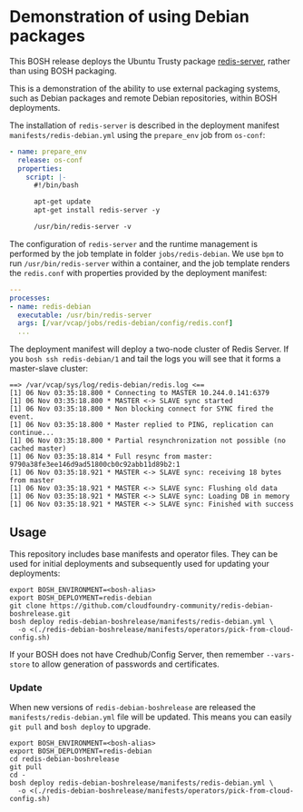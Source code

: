 # Demonstration of using Debian packages

This BOSH release deploys the Ubuntu Trusty package [redis-server](https://packages.ubuntu.com/trusty/redis-server), rather than using BOSH packaging.

This is a demonstration of the ability to use external packaging systems, such as Debian packages and remote Debian repositories, within BOSH deployments.

The installation of `redis-server` is described in the deployment manifest `manifests/redis-debian.yml` using the `prepare_env` job from `os-conf`:

```yaml
- name: prepare_env
  release: os-conf
  properties:
    script: |-
      #!/bin/bash

      apt-get update
      apt-get install redis-server -y

      /usr/bin/redis-server -v
```

The configuration of `redis-server` and the runtime management is performed by the job template in folder `jobs/redis-debian`. We use `bpm` to run `/usr/bin/redis-server` within a container, and the job template renders the `redis.conf` with properties provided by the deployment manifest:

```yaml
---
processes:
- name: redis-debian
  executable: /usr/bin/redis-server
  args: [/var/vcap/jobs/redis-debian/config/redis.conf]
  ...
```

The deployment manifest will deploy a two-node cluster of Redis Server. If you `bosh ssh redis-debian/1` and tail the logs you will see that it forms a master-slave cluster:

```
==> /var/vcap/sys/log/redis-debian/redis.log <==
[1] 06 Nov 03:35:18.800 * Connecting to MASTER 10.244.0.141:6379
[1] 06 Nov 03:35:18.800 * MASTER <-> SLAVE sync started
[1] 06 Nov 03:35:18.800 * Non blocking connect for SYNC fired the event.
[1] 06 Nov 03:35:18.800 * Master replied to PING, replication can continue...
[1] 06 Nov 03:35:18.800 * Partial resynchronization not possible (no cached master)
[1] 06 Nov 03:35:18.814 * Full resync from master: 9790a38fe3ee146d9ad51800cb0c92abb11d89b2:1
[1] 06 Nov 03:35:18.921 * MASTER <-> SLAVE sync: receiving 18 bytes from master
[1] 06 Nov 03:35:18.921 * MASTER <-> SLAVE sync: Flushing old data
[1] 06 Nov 03:35:18.921 * MASTER <-> SLAVE sync: Loading DB in memory
[1] 06 Nov 03:35:18.921 * MASTER <-> SLAVE sync: Finished with success
```

## Usage

This repository includes base manifests and operator files. They can be used for initial deployments and subsequently used for updating your deployments:

```
export BOSH_ENVIRONMENT=<bosh-alias>
export BOSH_DEPLOYMENT=redis-debian
git clone https://github.com/cloudfoundry-community/redis-debian-boshrelease.git
bosh deploy redis-debian-boshrelease/manifests/redis-debian.yml \
  -o <(./redis-debian-boshrelease/manifests/operators/pick-from-cloud-config.sh)
```

If your BOSH does not have Credhub/Config Server, then remember `--vars-store` to allow generation of passwords and certificates.

### Update

When new versions of `redis-debian-boshrelease` are released the `manifests/redis-debian.yml` file will be updated. This means you can easily `git pull` and `bosh deploy` to upgrade.

```
export BOSH_ENVIRONMENT=<bosh-alias>
export BOSH_DEPLOYMENT=redis-debian
cd redis-debian-boshrelease
git pull
cd -
bosh deploy redis-debian-boshrelease/manifests/redis-debian.yml \
  -o <(./redis-debian-boshrelease/manifests/operators/pick-from-cloud-config.sh)
```
